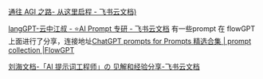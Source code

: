
[‌‌​​‍⁤⁢⁤​⁢﻿‍⁢‍⁤⁢‬​‬​⁡​﻿​⁣⁡‌﻿⁤⁣​⁤⁡​​‍﻿⁢⁣​​﻿⁣⁡⁡通往 AGI 之路- 从这里启程 - 飞书云文档)](https://waytoagi.feishu.cn/wiki/PFXnwBTsEiGwGGk2QQFcdTWrnlb?table=tblolGx2mprs1EQz&view=vewx5ROYtl)

[langGPT-云中江叔 - ⭐AI Prompt 专研 - 飞书云文档](https://aq92z6vors3.feishu.cn/wiki/RXdbwRyASiShtDky381ciwFEnpe) 有一些prompt 在 flowGPT 上面进行了分享，连接地址[ChatGPT prompts for Prompts 精选合集 | prompt collection |FlowGPT](https://flowgpt.com/collections/1BtPeHx7qaEXlG3xrGiCn)

[‌刘海文档-﻿⁡⁢⁣‬‍​​⁤⁤⁣⁡​​﻿​‌​⁤‌​⁢﻿⁣‬‍⁤‬⁡​‌​‌​⁡⁡⁢⁤​​⁢‬‬‬‬⁢​‬⁣「AI 提示词工程师」の 见解和经验分享-飞书云文档](https://nanfangshaonian.feishu.cn/wiki/CkIowVcTjiL3EdkJjzzcaeJPnfh)
